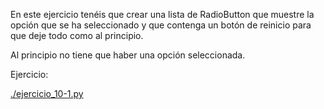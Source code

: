 En este ejercicio tenéis que crear una lista de RadioButton que muestre la
opción que se ha seleccionado y que contenga un botón de reinicio para que
deje todo como al principio.

Al principio no tiene que haber una opción seleccionada.

Ejercicio:

[./ejercicio_10-1.py](./ejercicio_a.py)
